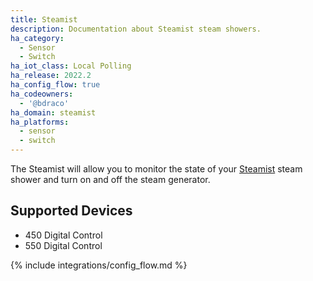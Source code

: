 ```yaml
---
title: Steamist
description: Documentation about Steamist steam showers.
ha_category:
  - Sensor
  - Switch
ha_iot_class: Local Polling
ha_release: 2022.2
ha_config_flow: true
ha_codeowners:
  - '@bdraco'
ha_domain: steamist
ha_platforms:
  - sensor
  - switch
---
```


The Steamist will allow you to monitor the state of your [Steamist](https://steamist.com/digital-controls/) steam shower and turn on and off the steam generator.

## Supported Devices

- 450 Digital Control
- 550 Digital Control

{% include integrations/config_flow.md %}
